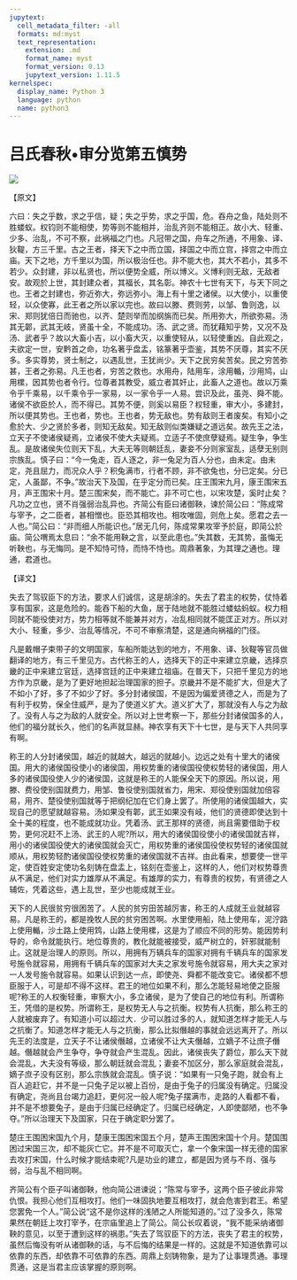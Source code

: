 ```yaml
---
jupytext:
  cell_metadata_filter: -all
  formats: md:myst
  text_representation:
    extension: .md
    format_name: myst
    format_version: 0.13
    jupytext_version: 1.11.5
kernelspec:
  display_name: Python 3
  language: python
  name: python3
---
```

# 吕氏春秋&#8226;审分览第五慎势

![](image/cover.jpg)

【原文】

六曰：失之乎数，求之乎信，疑；失之乎势，求之乎国，危。吞舟之鱼，陆处则不胜蝼蚁。权钧则不能相使，势等则不能相并，治乱齐则不能相正。故小大、轻重、少多、治乱，不可不察，此祸福之门也。凡冠带之国，舟车之所通，不用象、译、狄鞮，方三千里。古之王者，择天下之中而立国，择国之中而立宫，择宫之中而立庙。天下之地，方千里以为国，所以极治任也。非不能大也，其大不若小，其多不若少。众封建，非以私贤也，所以便势全威，所以博义。义博利则无敌，无敌者安。故观於上世，其封建众者，其福长，其名彰。神农十七世有天下，与天下同之也。王者之封建也，弥近弥大，弥远弥小。海上有十里之诸侯。以大使小，以重使轻，以众使寡，此王者之所以家以完也。故曰以滕、费则劳，以邹、鲁则逸，以宋、郑则犹倍日而驰也，以齐、楚则举而加纲旃而已矣。所用弥大，所欲弥易。汤其无郼，武其无岐，贤虽十全，不能成功。汤、武之贤。而犹藉知乎势，又况不及汤、武者乎？故以大畜小吉，以小畜大灭，以重使轻从，以轻使重凶。自此观之，夫欲定一世，安黔首之命，功名著乎盘盂，铭篆著乎壶鉴，其势不厌尊，其实不厌多。多实尊势，贤士制之，以遇乱世，王犹尚少。天下之民穷矣苦矣。民之穷苦弥甚，王者之弥易。凡王也者，穷苦之救也。水用舟，陆用车，涂用輴，沙用鸠，山用樏，因其势也者令行。位尊者其教受，威立者其奸止，此畜人之道也。故以万乘令乎千乘易，以千乘令乎一家易，以一家令乎一人易。尝识及此，虽尧、舜不能。诸侯不欲臣於人，而不得已。其势不便，则奚以易臣？权轻重，审大小，多建封，所以便其势也。王也者，势也。王也者，势无敌也。势有敌则王者废矣。有知小之愈於大、少之贤於多者，则知无敌矣。知无敌则似类嫌疑之道远矣。故先王之法，立天子不使诸侯疑焉，立诸侯不使大夫疑焉。立适子不使庶孽疑焉。疑生争，争生乱。是故诸侯失位则天下乱，大夫无等则朝廷乱，妻妾不分则家室乱，适孽无别则宗族乱。慎子曰：“今一兔走，百人逐之，非一兔足为百人分也，由未定。由未定，尧且屈力，而况众人乎？积兔满市，行者不顾，非不欲兔也，分已定矣。分已定，人虽鄙，不争。”故治天下及国，在乎定分而已矣。庄王围宋九月，康王围宋五月，声王围宋十月。楚三围宋矣，而不能亡。非不可亡也，以宋攻楚，奚时止矣？凡功之立也，贤不肖强弱治乱异也。齐简公有臣曰诸御鞅，谏於简公曰：“陈成常与宰予，之二臣者，甚相憎也。臣恐其相攻也。相攻唯固，则危上矣。愿君之去一人也。”简公曰：“非而细人所能识也。”居无几何，陈成常果攻宰予於庭，即简公於庙。简公喟焉太息曰：“余不能用鞅之言，以至此患也。”失其数，无其势，虽悔无听鞅也，与无悔同。是不知恃可恃，而恃不恃也。周鼎著象，为其理之通也。理通，君道也。

【译文】

失去了驾驭臣下的方法，要求人们诚信，这是胡涂的。失去了君主的权势，仗恃着享有国家，这是危险的。能吞下船的大鱼，居于陆地就不能胜过蝼蛄蚂蚁。权力相同就不能役使对方，势力相等就不能兼并对方，冶乱相同就不能匡正对方。所以对大小、轻重，多少、治乱等情况，不可不审察清楚，这是通向祸福的门径。

凡是戴帽子束带子的文明国家，车船所能达到的地方，不用象、译、狄鞮等官员做翻译的地方，有三千里见方。古代称王的人，选择天下的正中来建立京畿，选择京畿的正中来建立官廷，选择宫廷的正中来建立祖庙。在普天下，只把千里见方的地方作为京畿，是为了更好地担起治理国家的担子。京畿并不是不能扩大，但是大了不如小了好，多了不如少了好。多分封诸侯国，不是因为偏爱贤德之人，而是为了有利于权势，保全住威严，是为了使道义扩大。道义扩大了，那就没有人与之为敌了。没有人与之为敌的人就安全。所以对上世考察一下，那些分封诸侯国多的人，他们的福分就长久，他们的名声就显赫。神农享有天下十七世，是与天下人共同享有啊。

称王的人分封诸侯国，越近的就越大，越远的就越小。边远之处有十里大的诸侯国。用大的诸侯国役使小的诸侯国，用权势重的诸侯国役使权势轻的诸侯国，用人多的诸侯国役使人少的诸侯国，这就是称王的人能保全天下的原因。所以说，用滕、费役使别国就费力，用邹、鲁役使别国就省力，用宋、郑役使别国就加倍容易，用齐、楚役使别国就等于把纲纪加在它们身上罢了。所使用的诸侯国越大，实现自己的愿望就越容易。汤如果没有郼，武王如果没有岐，他们的贤德即使达到十全十美的程度，也不能成就功业。凭着汤、武王那样的贤德，尚且需要借助于权势，更何况赶不上汤、武王的人呢?所以，用大的诸侯国役使小的诸侯国就吉祥，用小的诸侯国役使大的诸侯国就会灭亡，用权势重的诸侯国役使权势轻的诸侯国就顺从，用权势轻酌诸侯国役使权势重的诸侯国就不吉祥。由此看来，想要使一世平定，使百姓安定使功名刻铸在盘盂上，铭刻在壶鉴上，这样的人，他们对权势尊贵从不满足，他们对实力雄厚从不满足。有雄厚的实力，有尊贵的权势，有贤德之人辅佐，凭着这些，遇上乱世，至少也能成就王业。

天下的人民很贫穷很困苦了。人民的贫穷田苦越厉害，称王的人成就王业就越容易。凡是称王的，都是挽牧人民的贫穷困苦啊。水里使用船，陆上使用车，泥泞路上使用輴，沙土路上使用鸩，山路上使用樏，这是为了顺应不同的形势。能因势利导的，命令就能执行。地位尊贵的，教化就能被接受，威严树立的，奸邪就能制止。这就是治理人的原则。所以，用拥有万辆兵车的国家对拥有千辆兵车的国家发号施令就容易，用拥有千辆兵车的国家对大夫之家发号施令就容易，用大夫之家对一人发号施令就容易。如果认识到达一点，即使尧、舜都不能改变它。诸侯都不想臣服于人，可是却不得不这样。君王的地位如果不利，那么怎能轻易地使之臣服呢?称王的人权衡轻重，审察大小，多立诸侯，是为了使自己的地位有利。所谓称王，凭借的是权势。所谓称王，是权势无人与之抗衡。权势有人抗衡，那么称王的人就被废弃了。有知道小可以超过大．少可以胜过多的人，就知道怎样才能无人与之抗衡了。知道怎样才能无人与之抗衡，那么比拟僭越的事就会远远离开了。所以先王的法度是，立天子不让诸侯僭越，立诸侯不让大夫僭越，立嫡子不让庶子僭越。僭越就会产生争夺，争夺就会产生混乱。因此，诸侯丧失了爵位，那么天下就会混乱，大夫没有等级，那么朝廷就会混乱；妻妾不加区分，那么家庭就会混乱，嫡子庶子没有区别，那么宗族就会混乱。慎子说：“如果有一只兔子跑，就会有上百人追赶它，并不是一只兔子足以被上百份，是由于兔子的归属没有确定。归属没有确定，尧尚且台竭力追赶，更何况一般人呢?兔子摆满市，走路的人看都不看，并不是不想要兔子，是由于归属已经确定了。归属已经确定，人即使鄙陋，也不争夺。”所以治理天下及国家，只在于确定职分罢了。

楚庄王围困宋国九个月，楚康王围困宋国五个月，楚声王围困宋国十个月。楚国围困过宋国三次，却不能灰亡它。并不是不可取灭亡，拿一个象宋国一样无德的国家去攻打宋国，什么时候才能结束昵?凡是功业的建立，都是因为贤与不肖、强与弱，治与乱不相同啊。

齐简公有个臣子叫诸御鞅，他向简公进谏说；“陈常与宰予，这两个臣子彼此非常仇恨。我担心他们互相攻打。他们一味固执地要互相攻打，就会危害到君王。希望您罢免一个人。”简公说“这不是你这样的浅陋之人所能知道的。”过了没多久，陈常果然在朝廷上攻打宰予，在宗庙里追上了简公。简公长叹着说，“我不能采纳诸御鞅的意见，以至于遭到这样的祸患。”失去了驾驭臣下的方法，丧失了君主的权势，虽然后悔没有听从诸御鞅的话，与不后悔的结果是一样的。这就是不知道依靠可以依靠的东西，却依靠不可依靠的东西。周鼎上刻铸物象，是为了让事理贯通。事理贯通，这是当君主应该掌握的原则啊。




